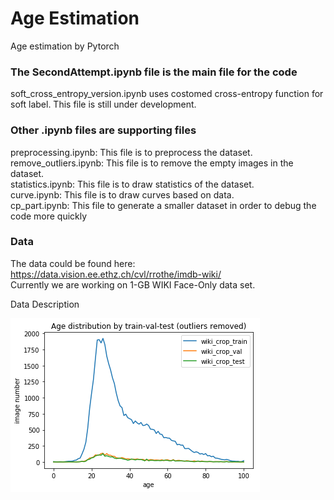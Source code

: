# Age Estimation
Age estimation by Pytorch

### The SecondAttempt.ipynb file is the main file for the code
soft_cross_entropy_version.ipynb uses costomed cross-entropy function for soft label. This file is still under development.

### Other .ipynb files are supporting files
preprocessing.ipynb: This file is to preprocess the dataset. <br>
remove_outliers.ipynb: This file is to remove the empty images in the dataset. <br>
statistics.ipynb: This file is to draw statistics of the dataset. <br>
curve.ipynb: This file is to draw curves based on data. <br>
cp_part.ipynb: This file to generate a smaller dataset in order to debug the code more quickly <br>

### Data
The data could be found here: https://data.vision.ee.ethz.ch/cvl/rrothe/imdb-wiki/ <br>
Currently we are working on 1-GB WIKI Face-Only data set.

Data Description

![alt text](https://github.com/map583-2019/AgeEstimation/blob/master/AgeDistribution.png)
